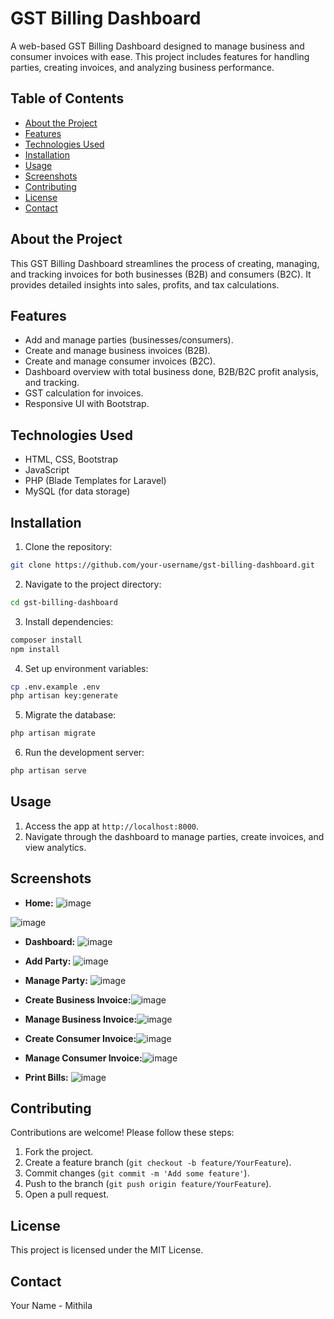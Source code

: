 # GST Billing Dashboard

A web-based GST Billing Dashboard designed to manage business and consumer invoices with ease. This project includes features for handling parties, creating invoices, and analyzing business performance.

## Table of Contents
- [About the Project](#about-the-project)
- [Features](#features)
- [Technologies Used](#technologies-used)
- [Installation](#installation)
- [Usage](#usage)
- [Screenshots](#screenshots)
- [Contributing](#contributing)
- [License](#license)
- [Contact](#contact)

## About the Project
This GST Billing Dashboard streamlines the process of creating, managing, and tracking invoices for both businesses (B2B) and consumers (B2C). It provides detailed insights into sales, profits, and tax calculations.

## Features
- Add and manage parties (businesses/consumers).
- Create and manage business invoices (B2B).
- Create and manage consumer invoices (B2C).
- Dashboard overview with total business done, B2B/B2C profit analysis, and tracking.
- GST calculation for invoices.
- Responsive UI with Bootstrap.

## Technologies Used
- HTML, CSS, Bootstrap
- JavaScript
- PHP (Blade Templates for Laravel)
- MySQL (for data storage)

## Installation
1. Clone the repository:
```bash
git clone https://github.com/your-username/gst-billing-dashboard.git
```
2. Navigate to the project directory:
```bash
cd gst-billing-dashboard
```
3. Install dependencies:
```bash
composer install
npm install
```
4. Set up environment variables:
```bash
cp .env.example .env
php artisan key:generate
```
5. Migrate the database:
```bash
php artisan migrate
```
6. Run the development server:
```bash
php artisan serve
```

## Usage
1. Access the app at `http://localhost:8000`.
2. Navigate through the dashboard to manage parties, create invoices, and view analytics.

## Screenshots
- **Home:**
![image](https://github.com/user-attachments/assets/a54e77c1-8c4a-469f-bb7d-29d5da05fd80)

![image](https://github.com/user-attachments/assets/2c5b541d-0889-413b-a5ad-42f68151b9b2)

- **Dashboard:**
![image](https://github.com/user-attachments/assets/b59034ea-b47f-470a-b9a7-e7487fd91b8c)

- **Add Party:**
![image](https://github.com/user-attachments/assets/e33e9787-6c24-4576-b258-271c2c99eb0b)


- **Manage Party:**
![image](https://github.com/user-attachments/assets/838c04b7-5869-4edd-9319-82fc7bd9065f)


- **Create Business Invoice:**![image](https://github.com/user-attachments/assets/98f0d4f8-a76b-4517-8b8e-cef45a171893)

- **Manage Business Invoice:**![image](https://github.com/user-attachments/assets/745beae8-4f30-4b00-a6a4-672bb05ec3e8)

- **Create Consumer Invoice:**![image](https://github.com/user-attachments/assets/c9f262b1-4837-47e6-a69a-c5f1069e85c7)

- **Manage Consumer Invoice:**![image](https://github.com/user-attachments/assets/00aaece8-4877-4fcd-9b97-8effa3b926d8)

- **Print Bills:** ![image](https://github.com/user-attachments/assets/ddcc8285-c30a-423f-8cd5-bb75d3b4710d)

## Contributing
Contributions are welcome! Please follow these steps:
1. Fork the project.
2. Create a feature branch (`git checkout -b feature/YourFeature`).
3. Commit changes (`git commit -m 'Add some feature'`).
4. Push to the branch (`git push origin feature/YourFeature`).
5. Open a pull request.

## License
This project is licensed under the MIT License.

## Contact
Your Name - Mithila

